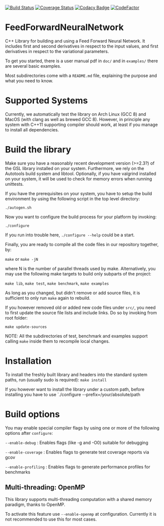 [![Build Status](https://travis-ci.com/DCM-UPB/FeedForwardNeuralNetwork.svg?branch=master)](https://travis-ci.com/DCM-UPB/FeedForwardNeuralNetwork)
[![Coverage Status](https://coveralls.io/repos/github/DCM-UPB/FeedForwardNeuralNetwork/badge.svg?branch=master)](https://coveralls.io/github/DCM-UPB/FeedForwardNeuralNetwork?branch=master)
[![Codacy Badge](https://api.codacy.com/project/badge/Grade/259f588d9bd44ca88b9e7dce9f83c36b)](https://www.codacy.com/app/DCM-UPB/FeedForwardNeuralNetwork?utm_source=github.com&amp;utm_medium=referral&amp;utm_content=DCM-UPB/FeedForwardNeuralNetwork&amp;utm_campaign=Badge_Grade)
[![CodeFactor](https://www.codefactor.io/repository/github/dcm-upb/feedforwardneuralnetwork/badge)](https://www.codefactor.io/repository/github/dcm-upb/feedforwardneuralnetwork)


# FeedForwardNeuralNetwork

C++ Library for building and using a Feed Forward Neural Network.
It includes first and second derivatives in respect to the input values, and first derivatives in respect to the variational parameters.

To get you started, there is a user manual pdf in `doc/` and in `examples/` there are several basic examples.

Most subdirectories come with a `README.md` file, explaining the purpose and what you need to know.



# Supported Systems

Currently, we automatically test the library on Arch Linux (GCC 8) and MacOS (with clang as well as brewed GCC 8).
However, in principle any system with C++11 supporting compiler should work, at least if you manage to install all dependencies.



# Build the library

Make sure you have a reasonably recent development version (>=2.3?) of the GSL library installed on your system. Furthermore, we rely on the Autotools build system and libtool.
Optionally, if you have valgrind installed on your system, it will be used to check for memory errors when running unittests.

If you have the prerequisites on your system, you have to setup the build environment by using the following script in the top level directory:

   `./autogen.sh`

Now you want to configure the build process for your platform by invoking:

   `./configure`

If you run into trouble here, `./configure --help` could be a start.

Finally, you are ready to compile all the code files in our repository together, by:

   `make` or `make -jN`

where N is the number of parallel threads used by make. Alternatively, you may use the following make targets to build only subparts of the project:

   `make lib`, `make test`, `make benchmark`, `make examples`


As long as you changed, but didn't remove or add source files, it is sufficient to only run `make` again to rebuild.

If you however removed old or added new code files under `src/`, you need to first update the source file lists and include links. Do so by invoking from root folder:

   `make update-sources`

NOTE: All the subdirectories of test, benchmark and examples support calling `make` inside them to recompile local changes.



# Installation

To install the freshly built library and headers into the standard system paths, run (usually sudo is required):
  `make install`

If you however want to install the library under a custom path, before installing you have to use
  `./configure --prefix=/your/absolute/path



# Build options

You may enable special compiler flags by using one or more of the following options after `configure`:

   `--enable-debug` : Enables flags (like \-g and \-O0) suitable for debugging

   `--enable-coverage` : Enables flags to generate test coverage reports via gcov

   `--enable-profiling` : Enables flags to generate performance profiles for benchmarks




## Multi-threading: OpenMP

This library supports multi-threading computation with a shared memory paradigm, thanks to OpenMP.

To activate this feature use `--enable-openmp` at configuration. Currently it is not recommended to use this for most cases.
